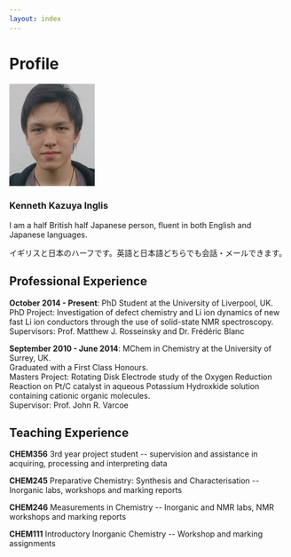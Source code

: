 ```yaml
---
layout: index
---
```

# Profile

![Image](./images/profile.jpg)

### Kenneth Kazuya Inglis

I am a half British half Japanese person, fluent in both English and Japanese languages.

イギリスと日本のハーフです。英語と日本語どちらでも会話・メールできます。

## Professional Experience

**October 2014 - Present**: PhD Student at the University of Liverpool, UK.  
PhD Project: Investigation of defect chemistry and Li ion dynamics of new fast Li ion conductors through 
the use of solid-state NMR spectroscopy.  
Supervisors: Prof. Matthew J. Rosseinsky and Dr. Frédéric Blanc

**September 2010 - June 2014**: MChem in Chemistry at the University of Surrey, UK.  
Graduated with a First Class Honours.  
Masters Project: Rotating Disk Electrode study of the Oxygen Reduction Reaction on Pt/C catalyst in 
aqueous Potassium Hydroxkide solution containing cationic organic molecules.  
Supervisor: Prof. John R. Varcoe

## Teaching Experience

**CHEM356** 3rd year project student -- supervision and assistance in acquiring, processing and interpreting data

**CHEM245** Preparative Chemistry: Synthesis and Characterisation -- Inorganic labs, workshops and marking reports

**CHEM246** Measurements in Chemistry -- Inorganic and NMR labs, NMR workshops and marking reports

**CHEM111** Introductory Inorganic Chemistry -- Workshop and marking assignments
